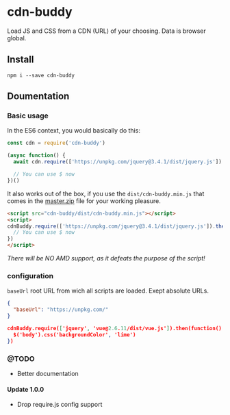 # cdn-buddy
Load JS and CSS from a CDN (URL) of your choosing.
Data is browser global.

## Install

```node
npm i --save cdn-buddy
```

## Doumentation

### Basic usage

In the ES6 context, you would basically do this:

```js
const cdn = require('cdn-buddy')

(async function() {
  await cdn.require(['https://unpkg.com/jquery@3.4.1/dist/jquery.js'])

  // You can use $ now
})()
```

It also works out of the box, if you use the `dist/cdn-buddy.min.js` that
comes in the [master.zip](https://github.com/felixheidecke/cdn-buddy/archive/master.zip) file for your working pleasure.

```html
<script src="cdn-buddy/dist/cdn-buddy.min.js"></script>
<script>
cdnBuddy.require(['https://unpkg.com/jquery@3.4.1/dist/jquery.js']).then(function() {
  // You can use $ now
})
</script>
```

_There will be NO AMD support, as it defeats the purpose of the script!_

### configuration

`baseUrl` root URL from wich all scripts are loaded. Exept absolute URLs.

```JSON
{
  "baseUrl": "https://unpkg.com/"
}

cdnBuddy.require(['jquery', 'vue@2.6.11/dist/vue.js']).then(function() {
  $('body').css('backgroundColor', 'lime')
})
```




### @TODO

- Better documentation

#### Update 1.0.0

- Drop require.js config support

